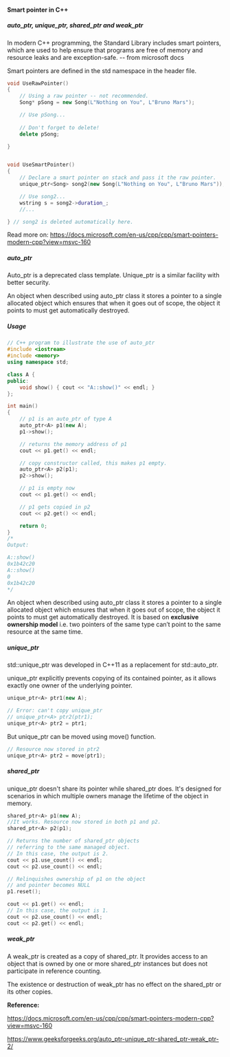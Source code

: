 #### Smart pointer in C++

##### auto_ptr, unique_ptr, shared_ptr and weak_ptr

In modern C++ programming, the Standard Library includes smart pointers, which are used to help ensure that programs are free of memory and resource leaks and are exception-safe.  -- from microsoft docs

Smart pointers are defined in the std namespace in the <memory> header file.

```c++
void UseRawPointer()
{
    // Using a raw pointer -- not recommended.
    Song* pSong = new Song(L"Nothing on You", L"Bruno Mars"); 

    // Use pSong...
    
    // Don't forget to delete!
    delete pSong;   

}


void UseSmartPointer()
{
    // Declare a smart pointer on stack and pass it the raw pointer.
    unique_ptr<Song> song2(new Song(L"Nothing on You", L"Bruno Mars"));

    // Use song2...
    wstring s = song2->duration_;
    //...

} // song2 is deleted automatically here.
```

Read more on: https://docs.microsoft.com/en-us/cpp/cpp/smart-pointers-modern-cpp?view=msvc-160



##### auto_ptr

Auto_ptr is a deprecated class template. Unique_ptr is a similar facility with better security.

An object when described using auto_ptr class it stores a pointer to a single allocated object which ensures that when it goes out of scope, the object it points to must get automatically destroyed.

##### Usage

```c++
// C++ program to illustrate the use of auto_ptr 
#include <iostream> 
#include <memory> 
using namespace std; 

class A { 
public: 
	void show() { cout << "A::show()" << endl; } 
}; 

int main() 
{ 
	// p1 is an auto_ptr of type A 
	auto_ptr<A> p1(new A); 
	p1->show(); 

	// returns the memory address of p1 
	cout << p1.get() << endl; 

	// copy constructor called, this makes p1 empty. 
	auto_ptr<A> p2(p1); 
	p2->show(); 

	// p1 is empty now 
	cout << p1.get() << endl; 

	// p1 gets copied in p2 
	cout << p2.get() << endl; 

	return 0; 
} 
/*
Output:

A::show()
0x1b42c20
A::show()
0          
0x1b42c20
*/
```

An object when described using auto_ptr class it stores a pointer to a single allocated object which ensures that when it goes out of scope, the object it points to must get automatically destroyed. It is based on **exclusive ownership model** i.e. two pointers of the same type can’t point to the same resource at the same time.



##### unique_ptr

std::unique_ptr was developed in C++11 as a replacement for std::auto_ptr.

unique_ptr explicitly prevents copying of its contained pointer, as it allows exactly one owner of the underlying pointer.

```C++
unique_ptr<A> ptr1(new A);

// Error: can't copy unique_ptr
// unique_ptr<A> ptr2(ptr1);
unique_ptr<A> ptr2 = ptr1;
```

But unique_ptr can be moved using move() function.

```c++
// Resource now stored in ptr2
unique_ptr<A> ptr2 = move(ptr1); 
```



##### shared_ptr

unique_ptr doesn't share its pointer while shared_ptr does. It's designed for scenarios in which multiple owners manage the lifetime of the object in memory.

```c++
shared_ptr<A> p1(new A); 
//It works. Resource now stored in both p1 and p2.
shared_ptr<A> p2(p1); 

// Returns the number of shared_ptr objects 
// referring to the same managed object. 
// In this case, the output is 2.
cout << p1.use_count() << endl; 
cout << p2.use_count() << endl; 

// Relinquishes ownership of p1 on the object 
// and pointer becomes NULL 
p1.reset(); 

cout << p1.get() << endl; 
// In this case, the output is 1.
cout << p2.use_count() << endl; 
cout << p2.get() << endl; 
```



##### weak_ptr

A weak_ptr is created as a copy of shared_ptr. It provides access to an object that is owned by one or more shared_ptr instances but does not participate in reference counting.

The existence or destruction of weak_ptr has no effect on the shared_ptr or its other copies.



**Reference:**

https://docs.microsoft.com/en-us/cpp/cpp/smart-pointers-modern-cpp?view=msvc-160

https://www.geeksforgeeks.org/auto_ptr-unique_ptr-shared_ptr-weak_ptr-2/